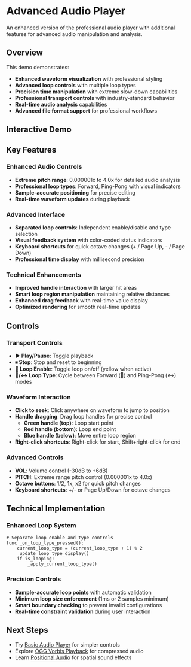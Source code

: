 # Advanced Audio Player

An enhanced version of the professional audio player with additional features for advanced audio manipulation and analysis.

<!-- embed-gdEmbed: {$PATH}/advance_audio_demo -->

## Overview

This demo demonstrates:
- **Enhanced waveform visualization** with professional styling
- **Advanced loop controls** with multiple loop types
- **Precision time manipulation** with extreme slow-down capabilities
- **Professional transport controls** with industry-standard behavior
- **Real-time audio analysis** capabilities
- **Advanced file format support** for professional workflows

## Interactive Demo



## Key Features

### Enhanced Audio Controls
- **Extreme pitch range**: 0.000001x to 4.0x for detailed audio analysis
- **Professional loop types**: Forward, Ping-Pong with visual indicators
- **Sample-accurate positioning** for precise editing
- **Real-time waveform updates** during playback

### Advanced Interface
- **Separated loop controls**: Independent enable/disable and type selection
- **Visual feedback system** with color-coded status indicators
- **Keyboard shortcuts** for quick octave changes (+ / Page Up, - / Page Down)
- **Professional time display** with millisecond precision

### Technical Enhancements
- **Improved handle interaction** with larger hit areas
- **Smart loop region manipulation** maintaining relative distances
- **Enhanced drag feedback** with real-time value display
- **Optimized rendering** for smooth real-time updates

## Controls

### Transport Controls
- **▶ Play/Pause**: Toggle playback
- **⏹ Stop**: Stop and reset to beginning
- **🔄 Loop Enable**: Toggle loop on/off (yellow when active)
- **🔄/↔️ Loop Type**: Cycle between Forward (🔄) and Ping-Pong (↔️) modes

### Waveform Interaction
- **Click to seek**: Click anywhere on waveform to jump to position
- **Handle dragging**: Drag loop handles for precise control
  - **Green handle (top)**: Loop start point
  - **Red handle (bottom)**: Loop end point
  - **Blue handle (below)**: Move entire loop region
- **Right-click shortcuts**: Right-click for start, Shift+right-click for end

### Advanced Controls
- **VOL**: Volume control (-30dB to +6dB)
- **PITCH**: Extreme range pitch control (0.000001x to 4.0x)
- **Octave buttons**: 1/2, 1x, x2 for quick pitch changes
- **Keyboard shortcuts**: +/- or Page Up/Down for octave changes

## Technical Implementation

### Enhanced Loop System
```gdscript
# Separate loop enable and type controls
func _on_loop_type_pressed():
    current_loop_type = (current_loop_type + 1) % 2
    _update_loop_type_display()
    if is_looping:
        _apply_current_loop_type()
```

### Precision Controls
- **Sample-accurate loop points** with automatic validation
- **Minimum loop size enforcement** (1ms or 2 samples minimum)
- **Smart boundary checking** to prevent invalid configurations
- **Real-time constraint validation** during user interaction

## Next Steps

- Try [Basic Audio Player](../basic_audio/) for simpler controls
- Explore [OGG Vorbis Playback](../ogg_playback/) for compressed audio
- Learn [Positional Audio](../positional_audio/) for spatial sound effects
